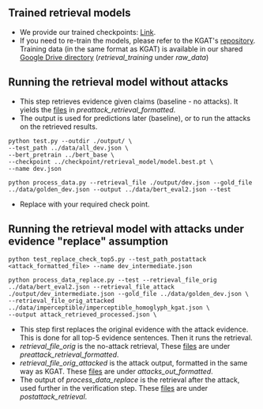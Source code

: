 ## Trained retrieval models
- We provide our trained checkpoints: [Link](https://oc.cs.uni-saarland.de/owncloud/index.php/s/cZ5Jb5kCRkcmRnm).
- If you need to re-train the models, please refer to the KGAT's [repository](https://github.com/thunlp/KernelGAT). Training data (in the same format as KGAT) is available in our shared [Google Drive directory](https://drive.google.com/drive/folders/1xbSzefjPm4Ii5WQSKX2C5wT5MydBkqcT?usp=sharing) (*retrieval_training* under *raw_data*)

## Running the retrieval model without attacks

- This step retrieves evidence given claims (baseline - no attacks). It yields the [files](https://drive.google.com/drive/folders/1xbSzefjPm4Ii5WQSKX2C5wT5MydBkqcT?usp=sharing) in *preattack_retrieval_formatted*. 
- The output is used for predictions later (baseline), or to run the attacks on the retrieved results.

```
python test.py --outdir ./output/ \
--test_path ../data/all_dev.json \
--bert_pretrain ../bert_base \
--checkpoint ../checkpoint/retrieval_model/model.best.pt \
--name dev.json

python process_data.py --retrieval_file ./output/dev.json --gold_file ../data/golden_dev.json --output ../data/bert_eval2.json --test
```
- Replace with your required check point. 

## Running the retrieval model with attacks under evidence "replace" assumption
```
python test_replace_check_top5.py --test_path_postattack <attack_formatted_file> --name dev_intermediate.json

python process_data_replace.py --test --retrieval_file_orig ../data/bert_eval2.json --retrieval_file_attack ./output/dev_intermediate.json --gold_file ../data/golden_dev.json \
--retrieval_file_orig_attacked ../data/imperceptible/imperceptible_homoglyph_kgat.json \
--output attack_retrieved_processed.json \
```

- This step first replaces the original evidence with the attack evidence. This is done for all top-5 evidence sentences. Then it runs the retrieval. 
- *retrieval_file_orig* is the no-attack retrieval, These [files](https://drive.google.com/drive/folders/1xbSzefjPm4Ii5WQSKX2C5wT5MydBkqcT?usp=sharing) are under *preattack_retrieval_formatted*. 
- *retrieval_file_orig_attacked* is the attack output, formatted in the same way as KGAT. These [files](https://drive.google.com/drive/folders/1xbSzefjPm4Ii5WQSKX2C5wT5MydBkqcT?usp=sharing) are under *attacks_out_formatted*.
- The output of *process_data_replace* is the retrieval after the attack, used further in the verification step. These [files](https://drive.google.com/drive/folders/1xbSzefjPm4Ii5WQSKX2C5wT5MydBkqcT?usp=sharing) are under *postattack_retrieval*.







